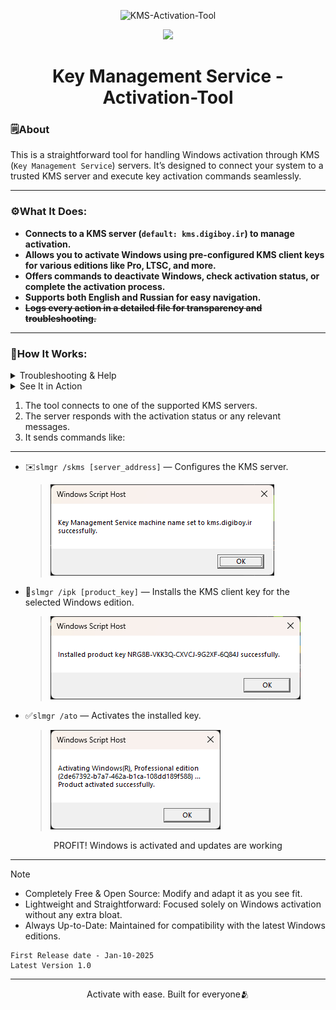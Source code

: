 <p align="center"><img src="https://i.ibb.co/Qdhc8hC/KMS-Activation-Tool-Logo.png" alt="KMS-Activation-Tool"></p>

<p align="center">
  <img src="https://img.shields.io/badge/windows%20cmd-4D4D4D?style=for-the-badge&logo=windows%20cmd&logoColor=white" 
</p>

<h1 align="center">Key Management Service - Activation-Tool</h1>



### 🗒️About
This is a straightforward tool for handling Windows activation through KMS (`Key Management Service`) servers. It’s designed to connect your system to a trusted KMS server and execute key activation commands seamlessly.

<hr>
</hr>

### ⚙️What It Does:
* **Connects to a KMS server (`default: kms.digiboy.ir`) to manage activation.**
* **Allows you to activate Windows using pre-configured KMS client keys for various editions like Pro, LTSC, and more.**
* **Offers commands to deactivate Windows, check activation status, or complete the activation process.**
* **Supports both English and Russian for easy navigation.**
* **~~Logs every action in a detailed file for transparency and troubleshooting.~~**

<hr>
</hr>

### 🔧How It Works:
<details>

<summary>Troubleshooting & Help</summary>

**If you experience any issues with the activation process, here are some troubleshooting tips:**
   - Ensure your internet connection is stable. The tool requires an active connection to the KMS server.
   - Run the tool with <ins>Administrator rights</ins> to avoid permission issues.
   - For more information on KMS client activation keys and troubleshooting steps, please refer to [KMS documentation](https://learn.microsoft.com/en-us/windows-server/get-started/kms-client-activation-keys?tabs=server2025%2Cwindows1110ltsc%2Cversion1803%2Cwindows81).


</details>

<details>

<summary> See It in Action </summary>

![kms](https://github.com/user-attachments/assets/a5833e6a-2032-4a26-b697-e51668f6c718)

</details>

1. The tool connects to one of the supported KMS servers.
2. The server responds with the activation status or any relevant messages.
3. It sends commands like:

<hr>
</hr>

- ✉️`slmgr /skms [server_address]` — Configures the KMS server.
   >![wscript_TOg7yzubqW](https://github.com/vtmeen/KMS-Activation-Tool/blob/main/pic/401530279-f45a0981-adec-4e6b-a52c-c384e6cdbd23.png)

- 🔑`slmgr /ipk [product_key]` — Installs the KMS client key for the selected Windows edition.
   > ![wscript_4CNWMlPWgI](https://github.com/vtmeen/KMS-Activation-Tool/blob/main/pic/401533422-472e58d1-4668-40e3-842a-1d4e1043b044.png) 
   
- ✅`slmgr /ato` — Activates the installed key.
   > ![wscript_LRsIye3Jwn](https://github.com/vtmeen/KMS-Activation-Tool/blob/main/pic/401533550-68015edd-d9f3-4dc4-a903-0546dc7b0768.png)

<p align="center"> PROFIT! Windows is activated and updates are working

<hr>
</hr>

> [!NOTE]
> - Completely Free & Open Source: Modify and adapt it as you see fit.
> - Lightweight and Straightforward: Focused solely on Windows activation without any extra bloat.
> - Always Up-to-Date: Maintained for compatibility with the latest Windows editions.

```
First Release date - Jan-10-2025
Latest Version 1.0
```

<hr>
</hr>

<p align="center"> Activate with ease. Built for everyone🫂
